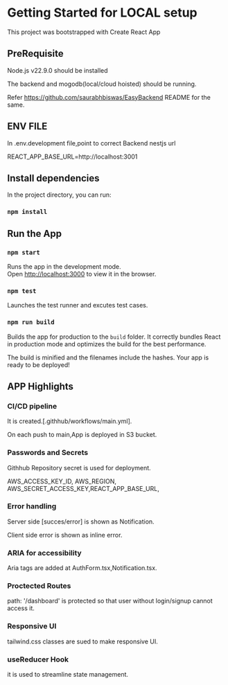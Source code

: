 


# Getting Started for LOCAL  setup

This project was bootstrapped with Create React App


## PreRequisite

Node.js v22.9.0 should be installed

The backend and mogodb(local/cloud hoisted) should be running.

Refer https://github.com/saurabhbiswas/EasyBackend README for the same.

## ENV FILE 

In .env.development file,point to correct Backend nestjs url

REACT_APP_BASE_URL=http://localhost:3001


## Install dependencies

In the project directory, you can run:

### `npm install`


## Run the App

### `npm start`

Runs the app in the development mode.\
Open [http://localhost:3000](http://localhost:3000) to view it in the browser.




### `npm test`

Launches the test runner and excutes test cases.

### `npm run build`

Builds the app for production to the `build` folder.
It correctly bundles React in production mode and optimizes the build for the best performance.

The build is minified and the filenames include the hashes.
Your app is ready to be deployed!


## APP Highlights


### CI/CD pipeline 

It is created.[.githhub/workflows/main.yml].

On each push to main,App is deployed in S3 bucket.

### Passwords and Secrets

Githhub Repository secret is used for deployment.

AWS_ACCESS_KEY_ID, AWS_REGION, AWS_SECRET_ACCESS_KEY,REACT_APP_BASE_URL,

### Error handling 

Server side [succes/error] is shown as Notification.

Client side error is shown as inline error.

### ARIA for accessibility

Aria tags are added at AuthForm.tsx,Notification.tsx.

### Proctected Routes

path: '/dashboard' is protected so that user without login/signup cannot access it.

### Responsive UI

tailwind.css classes are sued to make responsive UI.

### useReducer Hook 

it is used to streamline state management.


